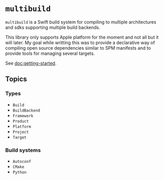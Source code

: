 # ``multibuild``

`multibuild` is a Swift build system for compiling to multiple architectures and sdks supporting multiple build backends.

This library only supports Apple platform for the moment and not all but it will later. My goal while writting this was to provide a declarative way of compiling open source dependencies similar to SPM manifests and to provide tools for managing several targets.

See <doc:getting-started>.

## Topics

### Types

- ``Build``
- ``BuildBackend``
- ``Framework``
- ``Product``
- ``Platform``
- ``Project``
- ``Target``

### Build systems

- ``Autoconf``
- ``CMake``
- ``Python``